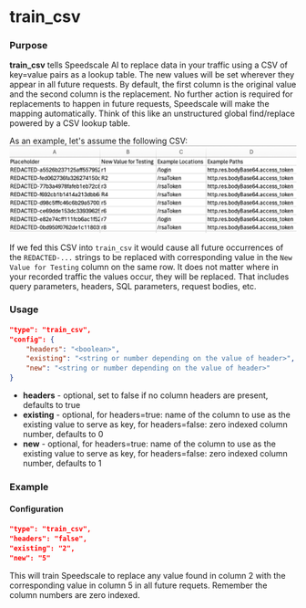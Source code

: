 # train_csv

### Purpose

**train_csv** tells Speedscale AI to replace data in your traffic using a CSV of key=value pairs as a lookup table. The new values will be set wherever they appear in all future requests. By default, the first column is the original value and the second column is the replacement. No further action is required for replacements to happen in future requests, Speedscale will make the mapping automatically. Think of this like an unstructured global find/replace powered by a CSV lookup table.

As an example, let's assume the following CSV:
![example_csv](./train_csv/example_csv.png)

If we fed this CSV into `train_csv` it would cause all future occurrences of the `REDACTED-...` strings to be replaced with corresponding value in the `New Value for Testing` column on the same row. It does not matter where in your recorded traffic the values occur, they will be replaced. That includes query parameters, headers, SQL parameters, request bodies, etc.

### Usage

```json
"type": "train_csv",
"config": {
    "headers": "<boolean>",
    "existing": "<string or number depending on the value of header>",
    "new": "<string or number depending on the value of header>"
}
```

- **headers** - optional, set to false if no column headers are present, defaults to true
- **existing** - optional, for headers=true: name of the column to use as the existing value to serve as key, for headers=false: zero indexed column number, defaults to 0
- **new** - optional, for headers=true: name of the column to use as the existing value to serve as key, for headers=false: zero indexed column number, defaults to 1

### Example

#### Configuration

```json
"type": "train_csv",
"headers": "false",
"existing": "2",
"new": "5"
```

This will train Speedscale to replace any value found in column 2 with the corresponding value in column 5 in all future requets. Remember the column numbers are zero indexed.
